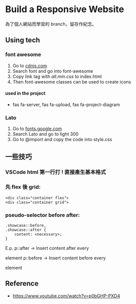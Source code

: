 # Build a Responsive Website

為了個人網站而學習的 branch，留存作紀念。

## Using tech
### font awesome
1. Go to [cdnjs.com](https://cdnjs.com/)
2. Search font and go into font-awesome
3. Copy link tag with *all.min.css* to index.html
4. Then font-awesome classes can be used to create icons
#### used in the project
+ fas fa-server, fas fa-upload, fas fa-project-diagram

### Lato
1. Go to [fonts.google.com](https://fonts.google.com/)
2. Search Lato and go to light 300
3. Go to @import and copy the code into style.css

## 一些技巧
### VSCode html 第一行打 ! 直接產生基本格式
### 先 flex 後 grid:

    <div class="container flex">
    <div class="container grid">

### pseudo-selector before after:
    .showcase::before,
    .showcase::after {
        content: <necessary>; 
    }
E.p.
p::after -> Insert content after every <p> element
p::before -> Insert content before every <p> element

## Reference
+ <https://www.youtube.com/watch?v=p0bGHP-PXD4>